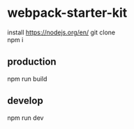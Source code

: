 # webpack-starter-kit
  install https://nodejs.org/en/
  git clone<br>
  npm i<br>
## production<br>
  npm run build<br>
## develop<br>
  npm run dev<br>
